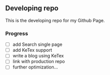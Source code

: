 ## Developing repo
This is the developing repo for my Github Page.
### Progress
- [ ] add Search single page
- [ ] add KeTex support
- [ ] write a blog using KeTex
- [ ] link with production repo
- [ ] further optimization...
